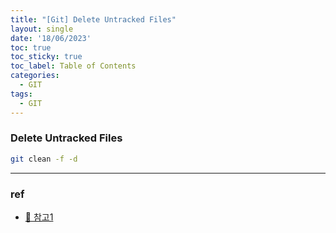 ```yaml
---
title: "[Git] Delete Untracked Files"
layout: single
date: '18/06/2023'
toc: true
toc_sticky: true
toc_label: Table of Contents
categories:
  - GIT
tags:
  - GIT
---
```


### Delete Untracked Files
```bash
git clean -f -d
```

---

### ref 
* [🔗 참고1](https://stackoverflow.com/questions/4327708/git-reset-hard-head-leaves-untracked-files-behind)
